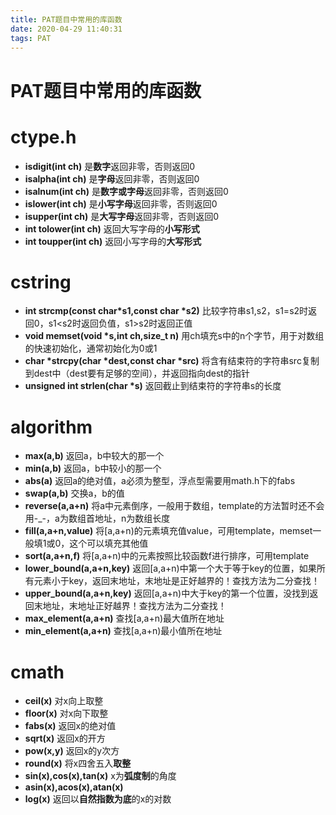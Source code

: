 ```yaml
---
title: PAT题目中常用的库函数
date: 2020-04-29 11:40:31
tags: PAT
---
```


# PAT题目中常用的库函数

# **ctype.h**

- **isdigit(int ch)** 是**数字**返回非零，否则返回0
- **isalpha(int ch)** 是**字母**返回非零，否则返回0
- **isalnum(int ch)** 是**数字或字母**返回非零，否则返回0 
- **islower(int ch)** 是**小写字母**返回非零，否则返回0
- **isupper(int ch)** 是**大写字母**返回非零，否则返回0
- **int tolower(int ch)** 返回大写字母的**小写形式**
- **int toupper(int ch)** 返回小写字母的**大写形式**

# **cstring**

- **int strcmp(const char\*s1,const char \*s2)** 比较字符串s1,s2，s1=s2时返回0，s1<s2时返回负值，s1>s2时返回正值
- **void memset(void \*s,int ch,size_t n)** 用ch填充s中的n个字节，用于对数组的快速初始化，通常初始化为0或1
- **char \*strcpy(char \*dest,const char \*src)** 将含有结束符的字符串src复制到dest中（dest要有足够的空间），并返回指向dest的指针
- **unsigned int strlen(char \*s)** 返回截止到结束符的字符串s的长度

# **algorithm**

- **max(a,b)** 返回a，b中较大的那一个
- **min(a,b)** 返回a，b中较小的那一个
- **abs(a)** 返回a的绝对值，a必须为整型，浮点型需要用math.h下的fabs
- **swap(a,b)** 交换a，b的值
- **reverse(a,a+n)** 将a中元素倒序，一般用于数组，template的方法暂时还不会用-_-，a为数组首地址，n为数组长度
- **fill(a,a+n,value)** 将[a,a+n)的元素填充值value，可用template，memset一般填1或0，这个可以填充其他值
- **sort(a,a+n,f)** 将[a,a+n)中的元素按照比较函数f进行排序，可用template
- **lower_bound(a,a+n,key)** 返回[a,a+n)中第一个大于等于key的位置，如果所有元素小于key，返回末地址，末地址是正好越界的！查找方法为二分查找！
- **upper_bound(a,a+n,key)** 返回[a,a+n)中大于key的第一个位置，没找到返回末地址，末地址正好越界！查找方法为二分查找！
- **max_element(a,a+n)** 查找[a,a+n)最大值所在地址
- **min_element(a,a+n)** 查找[a,a+n)最小值所在地址

# **cmath**

- **ceil(x)** 对x向上取整
- **floor(x)** 对x向下取整
- **fabs(x)** 返回x的绝对值
- **sqrt(x)** 返回x的开方
- **pow(x,y)** 返回x的y次方
- **round(x)** 将x四舍五入**取整** 
- **sin(x),cos(x),tan(x)** x为**弧度制**的角度
- **asin(x),acos(x),atan(x)**
- **log(x)** 返回以**自然指数为底**的x的对数